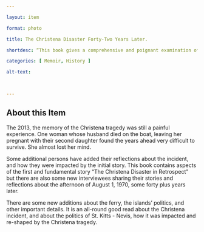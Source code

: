 ```yaml
--- 

layout: item 

format: photo 

title: The Christena Disaster Forty-Two Years Later.

shortdesc: “This book gives a comprehensive and poignant examination of the lasting impact of the Christena tragedy on individuals, communities, and political landscape of St. Kitts-Nevis.” 

categories: [ Memoir, History ] 

alt-text:  

 

--- 
```


## About this Item 

The 2013, the memory of the Christena tragedy was still a painful experience.  One woman whose husband died on the boat, leaving her pregnant with their second daughter found the years ahead very difficult to survive.  She almost lost her mind. 

Some additional persons have added their reflections about the incident, and how they were impacted by the initial story.  This book contains aspects of the first and fundamental story “The Christena Disaster in Retrospect” but there are also some new interviewees sharing their stories and reflections about the afternoon of August 1, 1970, some forty plus years later. 

There are some new additions about the ferry, the islands’ politics, and other important details. It is an all-round good read about the Christena incident, and about the politics of St. Kitts - Nevis, how it was impacted and re-shaped by the Christena tragedy. 

